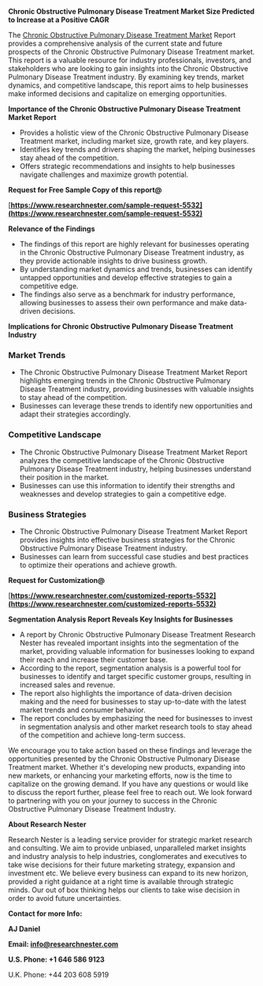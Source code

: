 ﻿<a name="_hlk167965294"></a>**Chronic Obstructive Pulmonary Disease Treatment Market Size Predicted to Increase at a Positive CAGR**

The [Chronic Obstructive Pulmonary Disease Treatment Market](https://www.researchnester.com/reports/cloud-electronic-design-automation-market/5532) Report provides a comprehensive analysis of the current state and future prospects of the Chronic Obstructive Pulmonary Disease Treatment market. This report is a valuable resource for industry professionals, investors, and stakeholders who are looking to gain insights into the Chronic Obstructive Pulmonary Disease Treatment industry. By examining key trends, market dynamics, and competitive landscape, this report aims to help businesses make informed decisions and capitalize on emerging opportunities.

**Importance of the Chronic Obstructive Pulmonary Disease Treatment Market Report**

- Provides a holistic view of the Chronic Obstructive Pulmonary Disease Treatment market, including market size, growth rate, and key players.
- Identifies key trends and drivers shaping the market, helping businesses stay ahead of the competition.
- Offers strategic recommendations and insights to help businesses navigate challenges and maximize growth potential.

**Request for Free Sample Copy of this report@**

[**https://www.researchnester.com/sample-request-5532](https://www.researchnester.com/sample-request-5532)** 

**Relevance of the Findings**

- The findings of this report are highly relevant for businesses operating in the Chronic Obstructive Pulmonary Disease Treatment industry, as they provide actionable insights to drive business growth.
- By understanding market dynamics and trends, businesses can identify untapped opportunities and develop effective strategies to gain a competitive edge.
- The findings also serve as a benchmark for industry performance, allowing businesses to assess their own performance and make data-driven decisions.

**Implications for Chronic Obstructive Pulmonary Disease Treatment Industry**
### **Market Trends**
- The Chronic Obstructive Pulmonary Disease Treatment Market Report highlights emerging trends in the Chronic Obstructive Pulmonary Disease Treatment industry, providing businesses with valuable insights to stay ahead of the competition.
- Businesses can leverage these trends to identify new opportunities and adapt their strategies accordingly.
### **Competitive Landscape**
- The Chronic Obstructive Pulmonary Disease Treatment Market Report analyzes the competitive landscape of the Chronic Obstructive Pulmonary Disease Treatment industry, helping businesses understand their position in the market.
- Businesses can use this information to identify their strengths and weaknesses and develop strategies to gain a competitive edge.
### **Business Strategies**
- The Chronic Obstructive Pulmonary Disease Treatment Market Report provides insights into effective business strategies for the Chronic Obstructive Pulmonary Disease Treatment industry.
- Businesses can learn from successful case studies and best practices to optimize their operations and achieve growth.

**Request for Customization@**

[**https://www.researchnester.com/customized-reports-5532](https://www.researchnester.com/customized-reports-5532)** 

**Segmentation Analysis Report Reveals Key Insights for Businesses**

- A report by Chronic Obstructive Pulmonary Disease Treatment Research Nester has revealed important insights into the segmentation of the market, providing valuable information for businesses looking to expand their reach and increase their customer base.
- According to the report, segmentation analysis is a powerful tool for businesses to identify and target specific customer groups, resulting in increased sales and revenue.
- The report also highlights the importance of data-driven decision making and the need for businesses to stay up-to-date with the latest market trends and consumer behavior.
- The report concludes by emphasizing the need for businesses to invest in segmentation analysis and other market research tools to stay ahead of the competition and achieve long-term success.

We encourage you to take action based on these findings and leverage the opportunities presented by the Chronic Obstructive Pulmonary Disease Treatment market. Whether it's developing new products, expanding into new markets, or enhancing your marketing efforts, now is the time to capitalize on the growing demand. If you have any questions or would like to discuss the report further, please feel free to reach out. We look forward to partnering with you on your journey to success in the Chronic Obstructive Pulmonary Disease Treatment Industry.

**About Research Nester**

Research Nester is a leading service provider for strategic market research and consulting. We aim to provide unbiased, unparalleled market insights and industry analysis to help industries, conglomerates and executives to take wise decisions for their future marketing strategy, expansion and investment etc. We believe every business can expand to its new horizon, provided a right guidance at a right time is available through strategic minds. Our out of box thinking helps our clients to take wise decision in order to avoid future uncertainties.

**Contact for more Info:**

**AJ Daniel**

**Email: info@researchnester.com**

**U.S. Phone: +1 646 586 9123**

U.K. Phone: +44 203 608 5919


